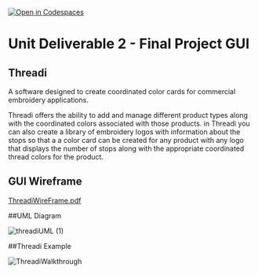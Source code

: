[![Open in Codespaces](https://classroom.github.com/assets/launch-codespace-2972f46106e565e64193e422d61a12cf1da4916b45550586e14ef0a7c637dd04.svg)](https://classroom.github.com/open-in-codespaces?assignment_repo_id=17210681)
# Unit Deliverable 2 - Final Project GUI

## Threadi

A software designed to create coordinated color cards for commercial embroidery applications.

Threadi offers the ability to add and manage different product types along with the coordinated colors associated with those products. in Threadi you can also create a library of embroidery logos with information about the stops so that a a color card can be created for any product with any logo that displays the number of stops along with the appropriate coordinated thread colors for the product.



## GUI Wireframe

[ThreadiWireFrame.pdf](https://github.com/user-attachments/files/17810024/ThreadiWireFrame.pdf)

##UML Diagram

![threadiUML (1)](https://github.com/user-attachments/assets/9d7d5540-4f0a-475e-af85-34b4aeb47dac)

##Threadi Example

![ThreadiWalkthrough](https://github.com/user-attachments/assets/5cf9897a-0eed-46b7-befd-3468b1ce3568)
